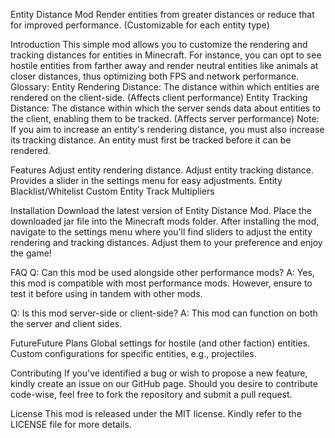 Entity Distance Mod
Render entities from greater distances or reduce that for improved performance. (Customizable for each entity type)

Introduction
This simple mod allows you to customize the rendering and tracking distances for entities in Minecraft. For instance, you can opt to see hostile entities from farther away and render neutral entities like animals at closer distances, thus optimizing both FPS and network performance.
Glossary:
Entity Rendering Distance: The distance within which entities are rendered on the client-side. (Affects client performance)
Entity Tracking Distance: The distance within which the server sends data about entities to the client, enabling them to be tracked. (Affects server performance)
Note: If you aim to increase an entity's rendering distance, you must also increase its tracking distance. An entity must first be tracked before it can be rendered.

Features
Adjust entity rendering distance.
Adjust entity tracking distance.
Provides a slider in the settings menu for easy adjustments.
Entity Blacklist/Whitelist
Custom Entity Track Multipliers

Installation
Download the latest version of Entity Distance Mod.
Place the downloaded jar file into the Minecraft mods folder.
After installing the mod, navigate to the settings menu where you'll find sliders to adjust the entity rendering and tracking distances. Adjust them to your preference and enjoy the game!

FAQ
Q: Can this mod be used alongside other performance mods?
A: Yes, this mod is compatible with most performance mods. However, ensure to test it before using in tandem with other mods.

Q: Is this mod server-side or client-side?
A: This mod can function on both the server and client sides.

FutureFuture Plans
Global settings for hostile (and other faction) entities.
Custom configurations for specific entities, e.g., projectiles.

Contributing
If you've identified a bug or wish to propose a new feature, kindly create an issue on our GitHub page. Should you desire to contribute code-wise, feel free to fork the repository and submit a pull request.

License
This mod is released under the MIT license. Kindly refer to the LICENSE file for more details.
